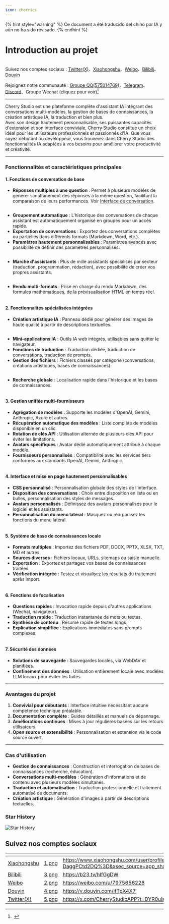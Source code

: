 ```yaml
---
icon: cherries
---
```


{% hint style="warning" %}
Ce document a été traducido del chino por IA y aún no ha sido revisado.
{% endhint %}

# Introduction au projet

<figure><img src=".gitbook/assets/docs-readme-banner1.png" alt=""><figcaption></figcaption></figure>

Suivez nos comptes sociaux : [Twitter(X)](https://x.com/CherryStudioAPP)、[Xiaohongshu](https://www.xiaohongshu.com/user/profile/662b6853000000000b031d9a)、[Weibo](https://weibo.com/u/7975656228)、[Bilibili](https://space.bilibili.com/3546657515898892)、[Douyin](https://www.douyin.com/user/MS4wLjABAAAAmw9A54m5J0hHVMQY5eGrVJ-EHDoOS0hgJ6M1F9MN2Tn2V163A0xrC4_KVzfmQSxC)

Rejoignez notre communauté : [Groupe QQ(575014769)](https://qm.qq.com/q/lo0D4qVZKi)、[Telegram](https://t.me/CherryStudioAI)、[Discord](https://discord.gg/wez8HtpxqQ)、Groupe Wechat (cliquez pour voir)[^1]

***

Cherry Studio est une plateforme complète d'assistant IA intégrant des conversations multi-modèles, la gestion de bases de connaissances, la création artistique IA, la traduction et bien plus.\
Avec son design hautement personnalisable, ses puissantes capacités d'extension et son interface conviviale, Cherry Studio constitue un choix idéal pour les utilisateurs professionnels et passionnés d'IA. Que vous soyez débutant ou développeur, vous trouverez dans Cherry Studio des fonctionnalités IA adaptées à vos besoins pour améliorer votre productivité et créativité.

***

### **Fonctionnalités et caractéristiques principales**

#### **1. Fonctions de conversation de base**

* **Réponses multiples à une question** : Permet à plusieurs modèles de générer simultanément des réponses à la même question, facilitant la comparaison de leurs performances. Voir [Interface de conversation](cherrystudio/preview/chat.md).

<figure><img src=".gitbook/assets/docs-readme-1 (1).png" alt=""><figcaption></figcaption></figure>

* **Groupement automatique** : L'historique des conversations de chaque assistant est automatiquement organisé en groupes pour un accès rapide.
* **Exportation de conversations** : Exportez des conversations complètes ou partielles dans différents formats (Markdown, Word, etc.).
* **Paramètres hautement personnalisables** : Paramètres avancés avec possibilité de définir des paramètres personnalisés.

<figure><img src=".gitbook/assets/docs-readme-2 (2).png" alt=""><figcaption></figcaption></figure>

* **Marché d'assistants** : Plus de mille assistants spécialisés par secteur (traduction, programmation, rédaction), avec possibilité de créer vos propres assistants.

<figure><img src=".gitbook/assets/docs-readme-4.png" alt=""><figcaption></figcaption></figure>

* **Rendu multi-formats** : Prise en charge du rendu Markdown, des formules mathématiques, de la prévisualisation HTML en temps réel.

<figure><img src=".gitbook/assets/docs-readme-3 (1).png" alt=""><figcaption></figcaption></figure>

#### **2. Fonctionnalités spécialisées intégrées**

* **Création artistique IA** : Panneau dédié pour générer des images de haute qualité à partir de descriptions textuelles.

<figure><img src=".gitbook/assets/docs-readme-5.png" alt=""><figcaption></figcaption></figure>

* **Mini-applications IA** : Outils IA web intégrés, utilisables sans quitter le navigateur.
* **Fonctions de traduction** : Traduction dédiée, traduction de conversations, traduction de prompts.
* **Gestion des fichiers** : Fichiers classés par catégorie (conversations, créations artistiques, bases de connaissances).

<figure><img src=".gitbook/assets/docs-readme-6.png" alt=""><figcaption></figcaption></figure>

* **Recherche globale** : Localisation rapide dans l'historique et les bases de connaissances.

<figure><img src=".gitbook/assets/docs-readme-7.png" alt=""><figcaption></figcaption></figure>

#### **3. Gestion unifiée multi-fournisseurs**

* **Agrégation de modèles** : Supporte les modèles d'OpenAI, Gemini, Anthropic, Azure et autres.
* **Récupération automatique des modèles** : Liste complète de modèles disponible en un clic.
* **Rotation de clés API** : Utilisation alternée de plusieurs clés API pour éviter les limitations.
* **Avatars spécifiques** : Avatar dédié automatiquement attribué à chaque modèle.
* **Fournisseurs personnalisés** : Compatibilité avec les services tiers conformes aux standards OpenAI, Gemini, Anthropic.

<figure><img src=".gitbook/assets/docs-readme-8.png" alt=""><figcaption></figcaption></figure>

#### **4. Interface et mise en page hautement personnalisables**

* **CSS personnalisé** : Personnalisation globale des styles de l'interface.
* **Disposition des conversations** : Choix entre disposition en liste ou en bulles, personnalisation des styles de messages.
* **Avatars personnalisés** : Définissez des avatars personnalisés pour le logiciel et les assistants.
* **Personnalisation du menu latéral** : Masquez ou réorganisez les fonctions du menu latéral.

<figure><img src=".gitbook/assets/docs-readme-9.png" alt=""><figcaption></figcaption></figure>

#### **5. Système de base de connaissances locale**

* **Formats multiples** : Importez des fichiers PDF, DOCX, PPTX, XLSX, TXT, MD et autres.
* **Sources diverses** : Fichiers locaux, URLs, sitemaps ou saisie manuelle.
* **Exportation** : Exportez et partagez vos bases de connaissances traitées.
* **Vérification intégrée** : Testez et visualisez les résultats du traitement après import.

<figure><img src=".gitbook/assets/docs-readme-10.png" alt=""><figcaption></figcaption></figure>

#### **6. Fonctions de focalisation**

* **Questions rapides** : Invocation rapide depuis d'autres applications (Wechat, navigateur).
* **Traduction rapide** : Traduction instantanée de mots ou textes.
* **Synthèse de contenu** : Résumé rapide de textes longs.
* **Explication simplifiée** : Explications immédiates sans prompts complexes.

<figure><img src=".gitbook/assets/docs-readme-11.png" alt=""><figcaption></figcaption></figure>

#### **7. Sécurité des données**

* **Solutions de sauvegarde** : Sauvegardes locales, via WebDAV et planifiées.
* **Confinement des données** : Utilisation entièrement locale avec modèles LLM locaux pour éviter les fuites.

***

### **Avantages du projet**

1. **Convivial pour débutants** : Interface intuitive nécessitant aucune compétence technique préalable.
2. **Documentation complète** : Guides détaillés et manuels de dépannage.
3. **Améliorations continues** : Mises à jour régulières basées sur les retours utilisateurs.
4. **Open source et extensibilité** : Personnalisation et extension via le code source ouvert.

***

### **Cas d'utilisation**

* **Gestion de connaissances** : Construction et interrogation de bases de connaissances (recherche, éducation).
* **Conversations multi-modèles** : Génération d'informations et de contenu avec plusieurs modèles simultanés.
* **Traduction et automatisation** : Traduction professionnelle et traitement automatisé de documents.
* **Création artistique** : Génération d'images à partir de descriptions textuelles.

### Star History

![Star History](https://urlscan.io/liveshot/?width=1300\&height=620\&url=https://cherrystarhistory.ocool.online/)

## Suivez nos comptes sociaux

<table data-view="cards"><thead><tr><th></th><th data-hidden data-card-cover data-type="files"></th><th data-hidden data-card-target data-type="content-ref"></th></tr></thead><tbody><tr><td><a href="https://www.xiaohongshu.com/user/profile/662b6853000000000b031d9a?xsec_token=YB_1nKvlH4r5hPYVVbbsNHF8Y6n6AKlm5-DaggPCtd2DQ%3D&#x26;xsec_source=app_share&#x26;xhsshare=CopyLink&#x26;appuid=662b6853000000000b031d9a&#x26;apptime=1738627324&#x26;share_id=ace5db41b5954fab8d98a2a7865a62bc&#x26;share_channel=copy_link">Xiaohongshu</a></td><td><a href=".gitbook/assets/1.png">1.png</a></td><td><a href="https://www.xiaohongshu.com/user/profile/662b6853000000000b031d9a?xsec_token=YB_1nKvlH4r5hPYVVbbsNHF8Y6n6AKlm5-DaggPCtd2DQ%3D&#x26;xsec_source=app_share&#x26;xhsshare=CopyLink&#x26;appuid=662b6853000000000b031d9a&#x26;apptime=1738627324&#x26;share_id=ace5db41b5954fab8d98a2a7865a62bc&#x26;share_channel=copy_link">https://www.xiaohongshu.com/user/profile/662b6853000000000b031d9a?xsec_token=YB_1nKvlH4r5hPYVVbbsNHF8Y6n6AKlm5-DaggPCtd2DQ%3D&#x26;xsec_source=app_share&#x26;xhsshare=CopyLink&#x26;appuid=662b6853000000000b031d9a&#x26;apptime=1738627324&#x26;share_id=ace5db41b5954fab8d98a2a7865a62bc&#x26;share_channel=copy_link</a></td></tr><tr><td><a href="https://b23.tv/hIfGgDW">Bilibili</a></td><td><a href=".gitbook/assets/3.png">3.png</a></td><td><a href="https://b23.tv/hIfGgDW">https://b23.tv/hIfGgDW</a></td></tr><tr><td><a href="https://weibo.com/u/7975656228">Weibo</a></td><td><a href=".gitbook/assets/2.png">2.png</a></td><td><a href="https://weibo.com/u/7975656228">https://weibo.com/u/7975656228</a></td></tr><tr><td><a href="https://v.douyin.com/ifTpX4X7">Douyin</a></td><td><a href=".gitbook/assets/4.png">4.png</a></td><td><a href="https://v.douyin.com/ifTpX4X7">https://v.douyin.com/ifTpX4X7</a></td></tr><tr><td><a href="https://x.com/CherryStudioAPP?t=DYR0ulaLur-bO4Us3bG79A&#x26;s=05">Twitter(X)</a></td><td><a href=".gitbook/assets/5.png">5.png</a></td><td><a href="https://x.com/CherryStudioAPP?t=DYR0ulaLur-bO4Us3bG79A&#x26;s=05">https://x.com/CherryStudioAPP?t=DYR0ulaLur-bO4Us3bG79A&#x26;s=05</a></td></tr></tbody></table>

[^1]: <img src=".gitbook/assets/微信群二维码.png" alt="" data-size="original">